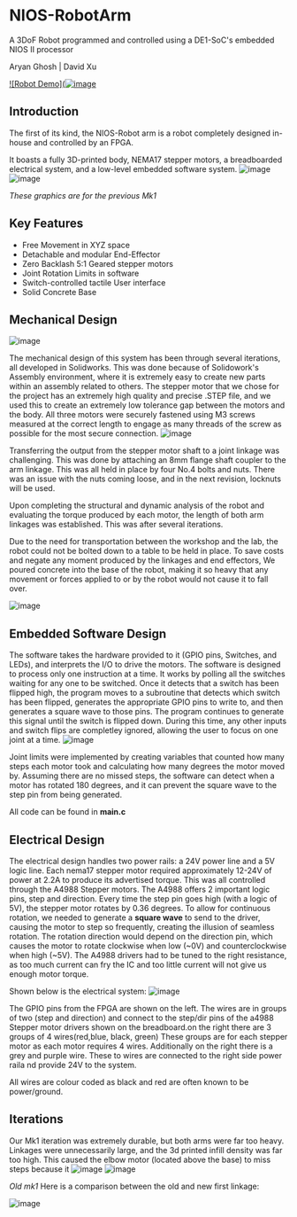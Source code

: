 # NIOS-RobotArm
A 3DoF Robot programmed and controlled using a DE1-SoC's embedded NIOS II processor

Aryan Ghosh | David Xu

[![Robot Demo](![image](https://github.com/Aryan-G4/NIOS-RobotArm/assets/119129454/49d6488a-0b0f-4029-a8d5-771ca01d3090)](https://youtu.be/5mW0npLePgE)

## Introduction 
The first of its kind, the NIOS-Robot arm is a robot completely designed in-house and controlled by an FPGA.

It boasts a fully 3D-printed body, NEMA17 stepper motors, a breadboarded electrical system, and a low-level embedded software system.
![image](https://github.com/Aryan-G4/NIOS-RobotArm/assets/119129454/758fc85a-4b77-4ba9-9466-50986205331f)
![image](https://github.com/Aryan-G4/NIOS-RobotArm/assets/119129454/172b1e4d-2cfb-433b-9574-2de3ec7b1dac)



*These graphics are for the previous Mk1*

## Key Features
* Free Movement in XYZ space
* Detachable and modular End-Effector
* Zero Backlash 5:1 Geared stepper motors
* Joint Rotation Limits in software
* Switch-controlled tactile User interface
* Solid Concrete Base
  
## Mechanical Design
![image](https://github.com/Aryan-G4/NIOS-RobotArm/assets/119129454/cb1c69f7-cc6c-4223-818c-1b2c3625922a) 

The mechanical design of this system has been through several iterations, all developed in Solidworks. This was done because of Solidowork's Assembly environment, where it is extremely easy to create new parts within an assembly related to others. 
The stepper motor that we chose for the project has an extremely high quality and precise .STEP file, and we used this to create an extremely low tolerance gap between the motors and the body.
All three motors were securely fastened using M3 screws measured at the correct length to engage as many threads of the screw as possible for the most secure connection.
![image](https://github.com/Aryan-G4/NIOS-RobotArm/assets/119129454/d5a2016d-7ab8-4708-9017-0cc0c67ca4a7)

Transferring the output from the stepper motor shaft to a joint linkage was challenging. This was done by attaching an 8mm flange shaft coupler to the arm linkage. This was all held in place by four No.4 bolts and nuts. There was an issue with the nuts coming loose, and in the next revision, locknuts will be used.

Upon completing the structural and dynamic analysis of the robot and evaluating the torque produced by each motor, the length of both arm linkages was established. This was after several iterations.

Due to the need for transportation between the workshop and the lab, the robot could not be bolted down to a table to be held in place. To save costs and negate any moment produced by the linkages and end effectors, We poured concrete into the base of the robot, making it so heavy that any movement or forces applied to or by the robot would not cause it to fall over. 

![image](https://github.com/Aryan-G4/NIOS-RobotArm/assets/119129454/76c4a5af-19eb-4e4e-9d2f-38868df38b38)

## Embedded Software Design
The software takes the hardware provided to it (GPIO pins, Switches, and LEDs), and interprets the I/O to drive the motors. The software is designed to process only one instruction at a time. It works by polling all the switches waiting for any one to be switched. Once it detects that a switch has been flipped high, the program moves to a subroutine that detects which switch has been flipped, generates the appropriate GPIO pins to write to, and then generates a square wave to those pins. The program continues to generate this signal until the switch is flipped down. During this time, any other inputs and switch flips are completley ignored, allowing the user to focus on one joint at a time. 
![image](https://github.com/Aryan-G4/NIOS-RobotArm/assets/119129454/5932d479-3280-48f4-ac99-1b32bdf24901)

Joint limits were implemented by creating variables that counted how many steps each motor took and calculating how many degrees the motor moved by. Assuming there are no missed steps, the software can detect when a motor has rotated 180 degrees, and it can prevent the square wave to the step pin from being generated.

All code can be found in **main.c**
## Electrical Design
The electrical design handles two power rails:  a 24V power line and a 5V logic line. Each nema17 stepper motor required approximately 12-24V of power at 2.2A to produce its advertised torque. This was all controlled through the A4988 Stepper motors. The A4988 offers 2 important logic pins, step and direction. Every time the step pin goes high (with a logic of 5V), the stepper motor rotates by 0.36 degrees. To allow for continuous rotation, we needed to generate a **square wave** to send to the driver, causing the motor to step so frequently, creating the illusion of seamless rotation. The rotation direction would depend on the direction pin, which causes the motor to rotate clockwise when low (~0V) and counterclockwise when high (~5V). The A4988 drivers had to be tuned to the right resistance, as too much current can fry the IC and too little current will not give us enough motor torque. 

Shown below is the electrical system:
![image](https://github.com/Aryan-G4/NIOS-RobotArm/assets/119129454/7cc518b5-121c-435c-939e-dd50978b4ba2)

The GPIO pins from the FPGA are shown on the left. The wires are in groups of two (step and direction) and connect to the step/dir pins of the a4988 Stepper motor drivers shown on the breadboard.on the right there are 3 groups of 4 wires(red,blue, black, green) These groups are for each stepper motor as each motor requires 4 wires. Additionally on the right there is a grey and purple wire. These to wires are connected to the right side power raila nd provide 24V to the system.

All wires are colour coded as black and red are often known to be power/ground. 
## Iterations
Our Mk1 iteration was extremely durable, but both arms were far too heavy. Linkages were unnecessarily large, and the 3d printed infill density was far too high. This caused the elbow motor (located above the base) to miss steps because it 
![image](https://github.com/Aryan-G4/NIOS-RobotArm/assets/119129454/5b8bf70b-2a84-4dc7-8fc0-2c187afb9e42)
![image](https://github.com/Aryan-G4/NIOS-RobotArm/assets/119129454/7a787c1e-a779-474e-a0df-16c0ae538e2c)

*Old mk1*
Here is a comparison between the old and new first linkage:


![image](https://github.com/Aryan-G4/NIOS-RobotArm/assets/119129454/e35eeaf3-0f10-4251-b9f4-468050137dc8)

